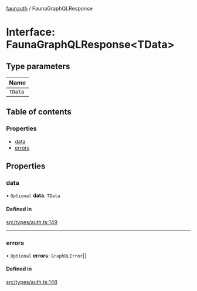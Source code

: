 [faunauth](../index.md) / FaunaGraphQLResponse

# Interface: FaunaGraphQLResponse<TData\>

## Type parameters

| Name |
| :------ |
| `TData` |

## Table of contents

### Properties

- [data](FaunaGraphQLResponse.md#data)
- [errors](FaunaGraphQLResponse.md#errors)

## Properties

### data

• `Optional` **data**: `TData`

#### Defined in

[src/types/auth.ts:149](https://github.com/alexnitta/faunauth/blob/185a6ac/src/types/auth.ts#L149)

___

### errors

• `Optional` **errors**: `GraphQLError`[]

#### Defined in

[src/types/auth.ts:148](https://github.com/alexnitta/faunauth/blob/185a6ac/src/types/auth.ts#L148)
